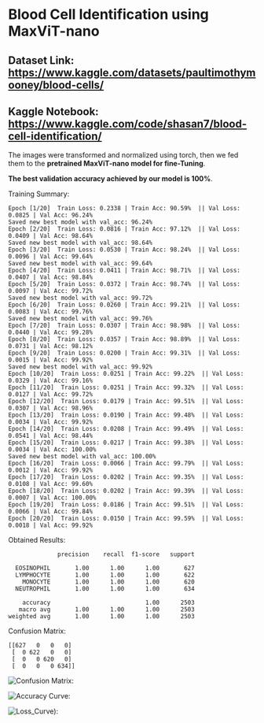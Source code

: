 # Blood Cell Identification using MaxViT-nano

## Dataset Link: https://www.kaggle.com/datasets/paultimothymooney/blood-cells/

## Kaggle Notebook: https://www.kaggle.com/code/shasan7/blood-cell-identification/


The images were transformed and normalized using torch, then we fed them to the **pretrained MaxViT-nano model for fine-Tuning**.

**The best validation accuracy achieved by our model is 100%**.

Training Summary:

    Epoch [1/20]  Train Loss: 0.2338 | Train Acc: 90.59%  || Val Loss: 0.0825 | Val Acc: 96.24%
    Saved new best model with val_acc: 96.24%
    Epoch [2/20]  Train Loss: 0.0816 | Train Acc: 97.12%  || Val Loss: 0.0409 | Val Acc: 98.64%
    Saved new best model with val_acc: 98.64%
    Epoch [3/20]  Train Loss: 0.0530 | Train Acc: 98.24%  || Val Loss: 0.0096 | Val Acc: 99.64%
    Saved new best model with val_acc: 99.64%
    Epoch [4/20]  Train Loss: 0.0411 | Train Acc: 98.71%  || Val Loss: 0.0407 | Val Acc: 98.84%
    Epoch [5/20]  Train Loss: 0.0372 | Train Acc: 98.74%  || Val Loss: 0.0097 | Val Acc: 99.72%
    Saved new best model with val_acc: 99.72%
    Epoch [6/20]  Train Loss: 0.0260 | Train Acc: 99.21%  || Val Loss: 0.0083 | Val Acc: 99.76%
    Saved new best model with val_acc: 99.76%
    Epoch [7/20]  Train Loss: 0.0307 | Train Acc: 98.98%  || Val Loss: 0.0440 | Val Acc: 99.28%
    Epoch [8/20]  Train Loss: 0.0357 | Train Acc: 98.89%  || Val Loss: 0.0731 | Val Acc: 98.12%
    Epoch [9/20]  Train Loss: 0.0200 | Train Acc: 99.31%  || Val Loss: 0.0015 | Val Acc: 99.92%
    Saved new best model with val_acc: 99.92%
    Epoch [10/20]  Train Loss: 0.0251 | Train Acc: 99.22%  || Val Loss: 0.0329 | Val Acc: 99.16%
    Epoch [11/20]  Train Loss: 0.0251 | Train Acc: 99.32%  || Val Loss: 0.0127 | Val Acc: 99.72%
    Epoch [12/20]  Train Loss: 0.0179 | Train Acc: 99.51%  || Val Loss: 0.0307 | Val Acc: 98.96%
    Epoch [13/20]  Train Loss: 0.0190 | Train Acc: 99.48%  || Val Loss: 0.0034 | Val Acc: 99.92%
    Epoch [14/20]  Train Loss: 0.0208 | Train Acc: 99.49%  || Val Loss: 0.0541 | Val Acc: 98.44%
    Epoch [15/20]  Train Loss: 0.0217 | Train Acc: 99.38%  || Val Loss: 0.0034 | Val Acc: 100.00%
    Saved new best model with val_acc: 100.00%
    Epoch [16/20]  Train Loss: 0.0066 | Train Acc: 99.79%  || Val Loss: 0.0012 | Val Acc: 99.92%
    Epoch [17/20]  Train Loss: 0.0202 | Train Acc: 99.35%  || Val Loss: 0.0108 | Val Acc: 99.60%
    Epoch [18/20]  Train Loss: 0.0202 | Train Acc: 99.39%  || Val Loss: 0.0007 | Val Acc: 100.00%
    Epoch [19/20]  Train Loss: 0.0186 | Train Acc: 99.51%  || Val Loss: 0.0066 | Val Acc: 99.84%
    Epoch [20/20]  Train Loss: 0.0150 | Train Acc: 99.59%  || Val Loss: 0.0018 | Val Acc: 99.92%


Obtained Results:

                  precision    recall  f1-score   support
    
      EOSINOPHIL       1.00      1.00      1.00       627
      LYMPHOCYTE       1.00      1.00      1.00       622
        MONOCYTE       1.00      1.00      1.00       620
      NEUTROPHIL       1.00      1.00      1.00       634
    
        accuracy                           1.00      2503
       macro avg       1.00      1.00      1.00      2503
    weighted avg       1.00      1.00      1.00      2503


Confusion Matrix:

    [[627   0   0   0]
     [  0 622   0   0]
     [  0   0 620   0]
     [  0   0   0 634]]


![Confusion Matrix: ](Conf_Mat.png)

![Accuracy Curve: ](Acc.png)

![Loss_Curve): ](Loss.png)

